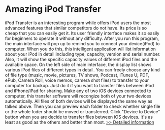 # Amazing iPod Transfer
iPod Transfer is an interesting program while offers iPod users the most advanced features that similar competitors do not have. Its price is so cheap that you can easily get it. Its user friendly interface makes it so easily for beginners to operate it without any difficulty. After you run this program, the main interface will pop up to remind you to connect your device(iPod) to computer. When you do this, this intelligent application will list information about your iPod in detail including type, capacity, version and serial number. Also, it will show the specific capacity values of different iPod files and the available space. On the left side of main interface, the display list shows various iPod files of different types in detail. You can freely choose any kind of file type (music, movie, pictures, TV shows, Podcast, iTunes U, PDF, ePub, Camera Roll, voice memos, camera shot files) to transfer to your computer for backup. Just do it if you want to transfer files between iPod and iPhone/iPad for sharing. Make any of two iOS devices connected to computer, this transfer software will recongize both of your two devices automatically. All files of both devices will be displayed the same way as talked above. Then you can preview each folder to check whether single file or the whole foder should be moved or transferred. Click "Device to Device" button when you are decide to transfer files between iOS devices. It's as least as good as the others and better than most.
[>> Detailed information](https://secure.shareit.com/shareit/product.html?productid=300859117&affiliateid=200057808)